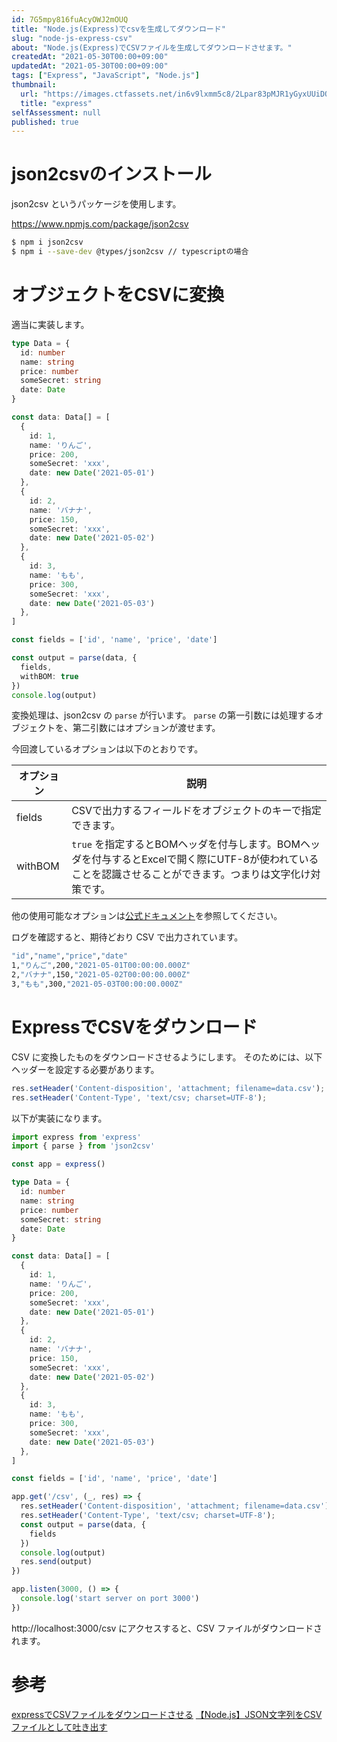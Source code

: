 ```yaml
---
id: 7G5mpy816fuAcyOWJ2mOUQ
title: "Node.js(Express)でcsvを生成してダウンロード"
slug: "node-js-express-csv"
about: "Node.js(Express)でCSVファイルを生成してダウンロードさせます。"
createdAt: "2021-05-30T00:00+09:00"
updatedAt: "2021-05-30T00:00+09:00"
tags: ["Express", "JavaScript", "Node.js"]
thumbnail:
  url: "https://images.ctfassets.net/in6v9lxmm5c8/2Lpar83pMJR1yGyxUUiDQP/dbf365e89432b966f827cacfc4d5891e/articles_2FRshdHD6LGzEVXnbjoL6p_2Fthumbnail_7D.png"
  title: "express"
selfAssessment: null
published: true
---
```

# json2csvのインストール

json2csv というパッケージを使用します。

https://www.npmjs.com/package/json2csv

```sh
$ npm i json2csv
$ npm i --save-dev @types/json2csv // typescriptの場合
```

# オブジェクトをCSVに変換

適当に実装します。

```ts
type Data = {
  id: number
  name: string
  price: number
  someSecret: string
  date: Date
}

const data: Data[] = [
  {
    id: 1,
    name: 'りんご',
    price: 200,
    someSecret: 'xxx',
    date: new Date('2021-05-01')
  },
  {
    id: 2,
    name: 'バナナ',
    price: 150,
    someSecret: 'xxx',
    date: new Date('2021-05-02')
  },
  {
    id: 3,
    name: 'もも',
    price: 300,
    someSecret: 'xxx',
    date: new Date('2021-05-03')
  },
]

const fields = ['id', 'name', 'price', 'date']

const output = parse(data, {
  fields,
  withBOM: true
})
console.log(output)
```

変換処理は、json2csv の `parse` が行います。
`parse` の第一引数には処理するオブジェクトを、第二引数にはオプションが渡せます。

今回渡しているオプションは以下のとおりです。

| オプション  | 説明 |
| ---------- | ---------- |
| fields     | CSVで出力するフィールドをオブジェクトのキーで指定できます。 | 
| withBOM    | `true` を指定するとBOMヘッダを付与します。BOMヘッダを付与するとExcelで開く際にUTF-8が使われていることを認識させることができます。つまりは文字化け対策です。 |

他の使用可能なオプションは[公式ドキュメント](https://github.com/zemirco/json2csv#javascript-module)を参照してください。

ログを確認すると、期待どおり CSV で出力されています。

```sh
"id","name","price","date"
1,"りんご",200,"2021-05-01T00:00:00.000Z"
2,"バナナ",150,"2021-05-02T00:00:00.000Z"
3,"もも",300,"2021-05-03T00:00:00.000Z"
```

# ExpressでCSVをダウンロード

CSV に変換したものをダウンロードさせるようにします。
そのためには、以下ヘッダーを設定する必要があります。

```ts
res.setHeader('Content-disposition', 'attachment; filename=data.csv');
res.setHeader('Content-Type', 'text/csv; charset=UTF-8');
```

以下が実装になります。

```ts
import express from 'express'
import { parse } from 'json2csv'

const app = express()

type Data = {
  id: number
  name: string
  price: number
  someSecret: string
  date: Date
}

const data: Data[] = [
  {
    id: 1,
    name: 'りんご',
    price: 200,
    someSecret: 'xxx',
    date: new Date('2021-05-01')
  },
  {
    id: 2,
    name: 'バナナ',
    price: 150,
    someSecret: 'xxx',
    date: new Date('2021-05-02')
  },
  {
    id: 3,
    name: 'もも',
    price: 300,
    someSecret: 'xxx',
    date: new Date('2021-05-03')
  },
]

const fields = ['id', 'name', 'price', 'date']

app.get('/csv', (_, res) => {
  res.setHeader('Content-disposition', 'attachment; filename=data.csv');
  res.setHeader('Content-Type', 'text/csv; charset=UTF-8');
  const output = parse(data, {
    fields
  })
  console.log(output)
  res.send(output)
})

app.listen(3000, () => {
  console.log('start server on port 3000')
})
```

http://localhost:3000/csv にアクセスすると、CSV ファイルがダウンロードされます。

# 参考

[expressでCSVファイルをダウンロードさせる](https://blog.kozakana.net/2018/04/express-csv-download/)
[【Node.js】JSON文字列をCSVファイルとして吐き出す](https://qiita.com/kum44/items/d11f97ecee3e46d3195d)
